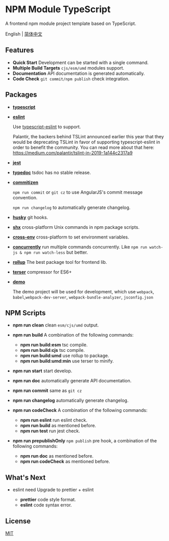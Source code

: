 # NPM Module TypeScript

A frontend npm module project template based on TypeScript.

English | [简体中文](./README-zh_CN.md)

## Features

* **Quick Start** Development can be started with a single command.
* **Multiple Build Targets** `cjs/esm/umd` modules support.
* **Documentation** API documentation is generated automatically.
* **Code Check** `git commit/npm publish` check integration.

## Packages

* **[typescript](https://github.com/microsoft/TypeScript)**
* **[eslint](https://github.com/eslint/eslint)**

    Use [typescript-eslint](https://github.com/typescript-eslint/typescript-eslint) to support.

    Palantir, the backers behind TSLint announced earlier this year that they would be deprecating TSLint in favor of supporting typescript-eslint in order to benefit the community. You can read more about that here: https://medium.com/palantir/tslint-in-2019-1a144c2317a9

* **[jest](https://github.com/facebook/jest)**
* **[typedoc](https://github.com/TypeStrong/typedoc)** tsdoc has no stable release.
* **[commitizen](https://github.com/commitizen/cz-cli)**

    `npm run commit` or `git cz` to use AngularJS's commit message convention.

    `npm run changelog` to automatically generate changelog.

* **[husky](https://github.com/typicode/husky)** git hooks.
* **[shx](https://github.com/shelljs/shx)** cross-platform Unix commands in npm package scripts.
* **[cross-env](https://github.com/kentcdodds/cross-env)** cross-platform to set environment variables.
* **[concurrently](https://github.com/kimmobrunfeldt/concurrently)** run multiple commands concurrently. Like `npm run watch-js & npm run watch-less` but better.
* **[rollup](https://github.com/rollup/rollup)** The best package tool for frontend lib.
* **[terser](https://github.com/terser-js/terser)** compressor for ES6+
* **[demo](./demo)**

    The demo project will be used for development, which use `webpack`, `babel`,`webpack-dev-server`, `webpack-bundle-analyzer`, `jsconfig.json`

## NPM Scripts

* **npm run clean** clean `esm/cjs/umd` output.
* **npm run build** A combination of the following commands:

    * **npm run build:esm** tsc compile.
    * **npm run build:cjs** tsc compile.
    * **npm run build:umd** use rollup to package.
    * **npm run build:umd:min** use terser to minify.

* **npm run start** start develop.
* **npm run doc** automatically generate API documentation.
* **npm run commit** same as `git cz`
* **npm run changelog** automatically generate changelog.
* **npm run codeCheck** A combination of the following commands:

    * **npm run eslint** run eslint check.
    * **npm run build** as mentioned before.
    * **npm run test** run jest check.

* **npm run prepublishOnly** `npm publish` pre hook, a combination of the following commands:

    * **npm run doc** as mentioned before.
    * **npm run codeCheck** as mentioned before.

## What's Next

* eslint need Upgrade to prettier + eslint

    * **prettier** code style format.
    * **eslint** code syntax error.

## License

[MIT](./LICENSE)
